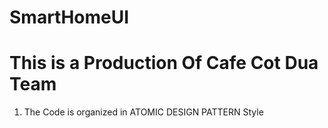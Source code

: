# SmartHomeUI
# This is a Production Of Cafe Cot Dua Team
1. The Code is organized in ATOMIC DESIGN PATTERN Style
